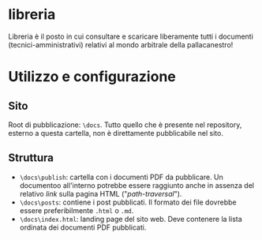# libreria
Libreria è il posto in cui consultare e scaricare liberamente tutti i documenti (tecnici-amministrativi) relativi al mondo arbitrale della pallacanestro!

# Utilizzo e configurazione

## Sito

Root di pubblicazione: `\docs`. Tutto quello che è presente nel repository, esterno a questa cartella, non è direttamente pubblicabile nel sito.

## Struttura

- `\docs\publish`: cartella con i documenti PDF da pubblicare. Un documentoo all'interno potrebbe essere raggiunto anche in assenza del relativo _link_ sulla pagina HTML ("_path-traversal_").
- `\docs\posts`: contiene i post pubblicati. Il formato dei file dovrebbe essere preferibilmente `.html` o `.md`.
- `\docs\index.html`: landing page del sito web. Deve contenere la lista ordinata dei documenti PDF pubblicati.
